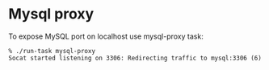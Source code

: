 # Mysql proxy

To expose MySQL port on localhost use mysql-proxy task:

```
% ./run-task mysql-proxy
Socat started listening on 3306: Redirecting traffic to mysql:3306 (6)
```
